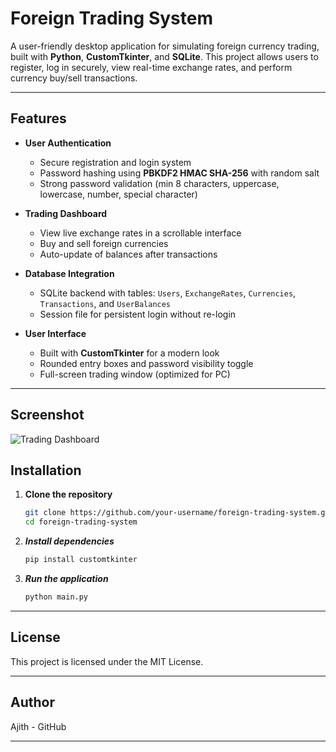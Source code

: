 
# Foreign Trading System

A user-friendly desktop application for simulating foreign currency trading, built with **Python**, **CustomTkinter**, and **SQLite**. This project allows users to register, log in securely, view real-time exchange rates, and perform currency buy/sell transactions.

---

## Features

- **User Authentication**
  - Secure registration and login system
  - Password hashing using **PBKDF2 HMAC SHA-256** with random salt
  - Strong password validation (min 8 characters, uppercase, lowercase, number, special character)

- **Trading Dashboard**
  - View live exchange rates in a scrollable interface
  - Buy and sell foreign currencies
  - Auto-update of balances after transactions

- **Database Integration**
  - SQLite backend with tables: `Users`, `ExchangeRates`, `Currencies`, `Transactions`, and `UserBalances`
  - Session file for persistent login without re-login

- **User Interface**
  - Built with **CustomTkinter** for a modern look
  - Rounded entry boxes and password visibility toggle
  - Full-screen trading window (optimized for PC)

---

## Screenshot

![Trading Dashboard](screenshots/dashboard.png)

## Installation

1. **Clone the repository**
   ```bash
   git clone https://github.com/your-username/foreign-trading-system.git
   cd foreign-trading-system

2. ***Install dependencies***
   ```bash
   pip install customtkinter


3. ***Run the application***
   ```bash
   python main.py

---
## License

This project is licensed under the MIT License.


---

## Author

Ajith - GitHub

---



